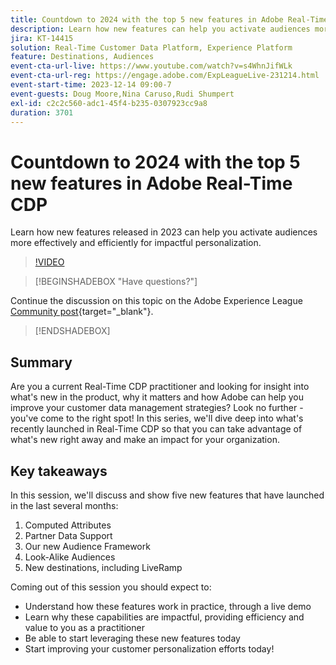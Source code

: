 ```yaml
---
title: Countdown to 2024 with the top 5 new features in Adobe Real-Time CDP
description: Learn how new features can help you activate audiences more effectively and efficiently for impactful personalization.
jira: KT-14415
solution: Real-Time Customer Data Platform, Experience Platform
feature: Destinations, Audiences
event-cta-url-live: https://www.youtube.com/watch?v=s4WhnJifWLk
event-cta-url-reg: https://engage.adobe.com/ExpLeagueLive-231214.html
event-start-time: 2023-12-14 09:00-7
event-guests: Doug Moore,Nina Caruso,Rudi Shumpert
exl-id: c2c2c560-adc1-45f4-b235-0307923cc9a8
duration: 3701
---
```

# Countdown to 2024 with the top 5 new features in Adobe Real-Time CDP

Learn how new features released in 2023 can help you activate audiences more effectively and efficiently for impactful personalization.

>[!VIDEO](https://video.tv.adobe.com/v/3425754/?quality=12&learn=on)

>[!BEGINSHADEBOX "Have questions?"]

Continue the discussion on this topic on the Adobe Experience League [Community post](https://experienceleaguecommunities.adobe.com/t5/real-time-customer-data-platform/experience-league-live-post-session-discussion-countdown-to-2024/m-p/639558#M14){target="_blank"}.

>[!ENDSHADEBOX]

## Summary

Are you a current Real-Time CDP practitioner and looking for insight into what's new in the product, why it matters and how Adobe can help you improve your customer data management strategies? Look no further - you've come to the right spot! In this series, we'll dive deep into what's recently launched in Real-Time CDP so that you can take advantage of what's new right away and make an impact for your organization.

## Key takeaways

In this session, we'll discuss and show five new features that have launched in the last several months: 

1. Computed Attributes 
2. Partner Data Support 
3. Our new Audience Framework  
4. Look-Alike Audiences  
5. New destinations, including LiveRamp 

Coming out of this session you should expect to:
  
* Understand how these features work in practice, through a live demo 
* Learn why these capabilities are impactful, providing efficiency and value to you as a practitioner 
* Be able to start leveraging these new features today 
* Start improving your customer personalization efforts today!

